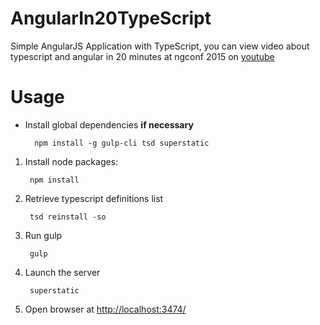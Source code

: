 # AngularIn20TypeScript
Simple AngularJS Application with TypeScript, you can view video about typescript and angular in 20 minutes at ngconf 2015 on [youtube](https://www.youtube.com/watch?list=PLOETEcp3DkCoNnlhE-7fovYvqwVPrRiY7&feature=player_embedded&v=U7NYTKgkZgo)

# Usage

* Install global dependencies **if necessary**

        npm install -g gulp-cli tsd superstatic

1. Install node packages:

        npm install

2. Retrieve typescript definitions list

        tsd reinstall -so

3. Run gulp

        gulp

4. Launch the server

        superstatic

5. Open browser at <http://localhost:3474/>
